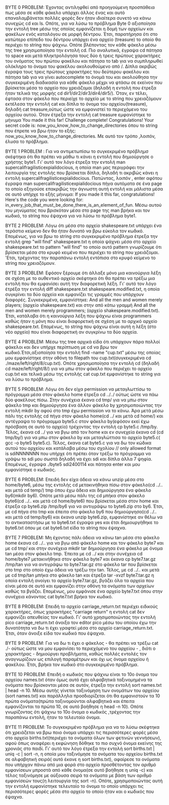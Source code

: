 BYTE 0 PROBLEM:
Έχοντας αντιληφθεί από προηγούμενη προσπάθεια πως μέσα σε κάθε φάκελο υπάρχει άλλος ένας και αυτό επαναλαμβάνεται πολλές φορές δεν ήταν ιδιαίτερα συνετό να κάνω συνεχώς cd και ls. Οπότε, για να λύσω το πρόβλημα Byte 0 αξιοποίησα την εντολή tree μέσω της οποίας εμφανίζεται η δομή των αρχείων και φακέλων ενός καταλόγου σε μορφή δέντρου. Έτσι, παρατήρησα ότι στο κατώτερο επίπεδο του δέντρου υπάρχει ένα αρχείο (treasure) το οποίο θα περιέχει το string που ψάχνω. Οπότε βλέποντας τον κάθε φάκελο μέσω της tree χρησιμοποίησα την εντολή cd. Πιο αναλυτικά, έγραψα cd πάτησα το space και μετά πληκτρολόγησα τους δύο ή τρεις πρώτους χαρακτήρες του ονόματος του πρώτου φακέλου και πάτησα το tab για να συμπληρωθεί ολόκληρο το όνομα του φακέλου ακολουθούμενο από /. Δίπλα ακριβώς έγραψα τους τρεις πρώτους χαρακτήρες του δεύτερου φακέλου και πάτησα tab για να γίνει autocomplete το όνομά του και ακολούθησα την συγκεκριμένη διαδικασία για κάθε φάκελο μέχρι να φτάσω σε εκείνον που βρίσκεται μέσα το αρχείο που χρειάζομαι (δηλαδή η εντολή που έτρεξα ήταν τελικά της μορφής cd dir1/dir2/dir3/dir4/dir5/). Όταν, εν τέλει, έφτασα στον φάκελο που περιείχε το αρχείο με το string που χρειαζόμουν εκτέλεσα την εντολή cat και δίπλα το όνομα του αρχείου(treasure), δηλαδή cat treasure,ούτως ώστε να εμφανιστεί το περιεχόμενο του αρχείου αυτού. Όταν έτρεξα την εντολή  cat treasure εμφανίστηκε το μήνυμα You made it this far! Challenge complete! Congratulations! Your secret code is: now_you_know_how_to_change_directories όπου το string που έπρεπε να βρω ήταν το εξής: now_you_know_how_to_change_directories. Με αυτό τον τρόπο ,λοιπόν, έλυσα το πρόβλημα.

BYTE 1 PROBLEM : Για να αντιμετωπίσω το συγκεκριμένο πρόβλημσ σκέφτηκα ότι θα πρέπει να μάθω τι κάνει η εντολή που δημιούργησε ο χρήστης byte1. Γι' αυτό τον λόγο έτρεξα την εντολή man supercalifragilisticexpialidocious, η οποία man μας περιγράφει την λειτουργία της εντολής που βρίσκεται δίπλα, δηλαδή τι ακριβώς κάνει η εντολή supercalifragilisticexpialidocious. Πατώντας, λοιπόν , enter  αφότου έγραψα man supercalifragilisticexpialidocious πήγα αυτόματα σε ένα page το οποίο εξηγούσε επακριβώς την άγνωστη αυτή εντολή και μάλιστα μέσα σε αυτό υπήρχε το εξής μήνυμα: If you made it this far, congratulations! Here's the code you were looking for: in_every_job_that_must_be_done_there_is_an_element_of_fun. Μέσω αυτού του μηνύματος που βρισκόταν μέσα στο page της man βρήκα και τον κωδικό, το string που έψαχνα για να λύσω το πρόβλημα byte1.

BYTE 2 PROBLEM: Λόγω ότι μέσα στο αρχείο shakespeare.txt υπάρχει ένα τεράστιο κείμενο δεν θα ήταν δυνατό να βρω εύκολα τον κωδικό. Επομένως, για να βρω το string στο συγκεκριμένο πρόβλημα έτρεξα την εντολή grep "will find" shakespeare.txt η οποία ψάχνει μέσα στο αρχείο shakespeare.txt το pattern "will find" το οποίο αυτό pattern γνωρίζουμε ότι βρίσκεται μέσα στο κρυφό κειμένο που περιέχει το string που χρειάζομαι. 'Ετσι, τρέχοντας την παραπάνω εντολή εντόπισα στο κρυφό κείμενο το string που χρειαζόμουν.

BYTE 3 PROBLEM: Εφόσον ξέρουμε ότι άλλαξε μόνο μια καινούργια λέξη σε σχέση με το αυθεντικό αρχείο σκέφτηκα ότι θα πρέπει να τρέξω μια εντολή που θα εμφανίσει αυτή την διαφορετική λέξη. Γι' αυτό τον λόγο έτρέξα την εντολή diff shakespeare.txt shakespeare.modified.txt, η οποία συγκρίνει τα δύο αρχεία και εμφανίζει τις γραμμές που υπάρχουν διαφορές. Συγκεκριμένα, εμφανίστηκε: And all the men and women merely players; (αρχείο shakespeare.txt) και στην από κάτω γραμμή And all the men and women merely programmers; (αρχείο shakespeare.modified.txt). Έτσι, κατάλαβα ότι η καινούργια λέξη που ψάχνω είναι programmers καθώς ήταν η μόνη που είναι διαφορετική σε σχέση με το αρχικό αρχείο shakespeare.txt. Επομένως, το string που ψάχνω είναι αυτή η λέξη (στο νέο αρχείο) που είναι διαφορετική αν συγκρίνω τα δύο αρχεία.

BYTE 4 PROBLEM: Μέσω της tree αρχικά είδα ότι υπάρχουν πάρα πολλοί φάκελοι και δεν υπήρχε περίπτωση με cd να βρω τον κωδικό.Έτσι,αξιοποίησα την εντολή find -name "cup.txt" μέσω της οποίας μου εμφανίστηκε στην οθόνη το filepath του cup.txt(συγκεκριμένα cd ./maze/left/right/8/cup.txt). Οπότε χρησιμοποίησα την εντολή cd (δηλαδή cd maze/left/right/8/) για να μπω στον φάκελο που περιέχει το αρχείο cup.txt και τελικά μέσω της εντολής cat cup.txt εμφανίστηκε το string για να λύσω το πρόβλημα. 

BYTE 5 PROBLEM: Λόγω ότι δεν είχα permission να μεταγλωττίσω το πρόγραμμα μέσα στον φάκελο home έτρεξα cd ../../ ούτως ώστε να πάω δύο φακέλους πίσω. Στην συνέχεια έκανα cd tmp/ για να μπω στον φάκελο tmp και δημιούργησα ένα άλλον φάκελο by χρησιμοποιώντας την εντολή mkdir by αφού στο tmp έχω permission να το κάνω. Άρα μετά μέσω πάλι της εντολής cd πήγα στον φάκελο home(cd ../ και μετά cd home/) και αντέγραψα το πρόγραμμα byte5.c  στον φάκελο by(εφόσον εκεί έχω πρόσβαση σε αυτό το αρχείο) τρέχοντας την εντολή cp byte5.c /tmp/by. Τέλος, έκανα cd ../ για να βγω από τον home και εν συνεχεία έκανα cd (cd tmp/by/) για να μπω στον φάκελο by και μεταγλώττισα το αρχείο byte5.c( gcc -o byte5 byte5.c). Τέλος, έκανα cat byte5.c για να δω τον κώδικα αυτού του αρχείου και κατάλαβα μέσω του σχολίου // only allowed format is sdiNNNNNNN που υπήρχε ότι πρέπει όταν τρέξω το πρόγραμμα να γράψω το sdi μου σωστά δηλαδή να έχει sdi και δίπλα άλλα 7 ψηφία. Επομένως, έγραψα ./byte5 sdi2400114 και πάτησα enter και μου εμφανίστηκε ο κωδικός.

BYTE 6 PROBLEM: Επειδή δεν είχα άδεια να κάνω unzip μέσα στο home/byte6, μέσω της εντολής cd μετακινήθηκα πίσω στον φάκελο(cd ../.. και μετά cd temp/) tmp όπου έχω άδεια και δημιούργησα ένα φάκελο by6(mkdir by6). Οπότε μετά μέσω πάλι της cd μπήκα στον φάκελο byte6(cd ../.. και μετά cd home/byte6) που βρίσκεται μέσα στον home και έτρεξα cp byte6.zip /tmp/by6 για να αντιγράψω το byte6.zip στο by6. Έτσι, με cd πήγα στο tmp και έπειτα στο φάκελο by6 που δημιούργησα(cd ../.. και μετά cd temp/by6) και έκανα unzip byte6.zip, εμφανίστηκε αν θέλω να το αντικαταστήσω με το byte6.txt έγραψα yes και έτσι δημιουργήθηκε το byte6.txt όπου με cat byte6.txt είδα το string που έψαχνα. 

BYTE 7 PROBLEM: Μη έχοντας πάλι άδεια να κάνω tan μέσα στο φάκελο home έκανα cd ../.. για να βγω από φάκελο home και τον φάκελο byte7 και με cd tmp/ και στην συνέχεια mkdir tar δημιούργησα ένα φάκελο με όνομα tan μέσα στον φάκελο tmp. Έπειτα με cd ../ και στην συνέχεια cd home/byte7 μετακινήθηκα στον φάκελο byte7 και έκανα cp byte7.tar.gz /tmp/tan για να αντιγράψω το byte7.tar.gz στο φάκελο tar που βρίσκεται στο tmp στο οποίο έχω άδεια να τρέξω την tan. Τέλος, με cd ../.. και μετά με cd tmp/tan μπήκα στο φάκελο tan και έτρεξα tar -xvzf byte7.tar.gz η οποία εντολή ανοίγει το αρχείο byte7.tar.gz, βγάζει όλα τα αρχεία που είναι μέσα σε αυτό και εμφανίζει στην οθόνη τα ονόματα των αρχείων καθώς τα βγάζει. Επομένως, μου εμφάνισε ένα αρχείο byte7.txt όπου στην συνέχεια κάνοντας cat byte7.txt βρήκα τον κωδικό.

BYTE 8 PROBLEM: Επειδή το αρχείο carriage_return.txt περιέχει ειδικούς χαρακτήρες, όπως χαρακτήρες "carriage return" η εντολή cat δεν εμφανίζει απευθείας τον κωδικό. Γι' αυτό χρησιμοποιώντας την εντολή pico carriage_return.txt άνοιξα τον editor pico μέσω του οποίου έχω την δυνατότητα να δω τι έχει γραφτεί μέσα στο αρχείο carriage_return.txt. Έτσι, όταν άνοιξε είδα τον κωδικό που έψαχνα.

BYTE 9 PROBLEM: Για να δω τι έχει ο φάκελος - θα πρέπει να τρέξω cat ./- ούτως ώστε να μου εμφανίσει το περιεχόμενο του αρχείου - , διότι ο χαρακτήρας - δημιούργει προβλήματα, καθώς πολλές εντολές τον αναγνωρίζουν ως επιλογή παραμέτρων και όχι ως όνομα αρχείου ή φακέλου. Έτσι, βρήκα τον κωδικό στο συγκεκριμένο πρόβλημα. 

BYTE 10 PROBLEM: Επειδή ο κωδικός που ψάχνω είναι το 10ο όνομα του αρχείου names.txt όταν όμως αυτό έχει αλφαβητικά ταξινομημένα τα ονόματα που βρίσκονται μέσα σε αυτόν, έτρεξα την εντολή sort names.txt | head -n 10. Μέσω αυτής γίνεται ταξινόμηση των ονομάτων του αρχείου (sort names.txt) και παράλληλα προσδιορίζεται ότι θα εμφανιστούν τα 10 πρώτα ονόματα(πρώτα ταξινομούνται αλφαβητικά και έπειτα εμφανίζονται τα πρώτα 10, σε αυτό βοήθησε η head -n 10). Οπότε γνωρίζοντας ότι ψάχνω το 10ο όνομα ο κωδικός ,τρέχοντας την παραπάνω εντολή, ήταν το τελευταίο όνομα.

BYTE 11 PROBLEM: Το συγκεκριμένο πρόβλημα για να το λύσω σκέφτηκα ότι χρειάζεται να βρω ποιο όνομα υπάρχει τις περισσότερες φορές μέσα στο αρχείο births.txt(περιέχει τα ονόματα όλων των φετινών γεννήσεων), αφού όπως αναφέρει η εκφώνηση δόθηκε το πιο συχνό όνομα εκείνης της χρονιάς στο παιδί. Γι' αυτό τον λόγο έτρεξα την εντολή sort births.txt | uniq -c | sort -n, η οποία μου ταξινόμησε τα ονόματα του αρχείου births.txt σε αλφαβητική σειρά( αυτό έκανε η sort births.txt), αφαίρεσε τα ονόματα που υπήρχαν πάνω από μια φορά στο αρχείο προσθέτοντας τον αριθμό εμφανίσεων μπροστά από κάθε όνομα(σε αυτό βοήθησε η uniq -c) και τέλος ταξινόμησε με αύξουσα σειρά τα ονόματα με βάση των αριθμό εμφανίσεών τους(η λειτουργία της sort -n). Οπότε, χρησιμοποιώντας αυτή την εντολή εμφανίστηκε τελευταίο το όνομα το οποίο υπάρχει τις περισσότερες φορές μέσα στο αρχείο το οποίο ήταν και ο κωδικός που έψαχνα.